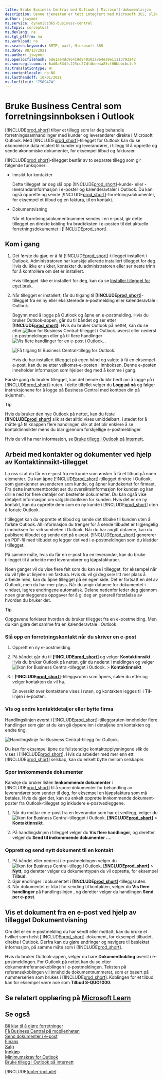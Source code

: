 ```yaml
---
title: Bruke Business Central med Outlook | Microsoft-dokumentasjon
description: Denne tjenesten er tett integrert med Microsoft 365, slik at du kan behandle alle forretningssamhandlinger og e-postmeldinger med kunder og leverandører direkte i Outlook.
author: jswymer
ms.service: dynamics365-business-central
ms.topic: conceptual
ms.devlang: na
ms.tgt_pltfrm: na
ms.workload: na
ms.search.keywords: SMTP, mail, Microsoft 365
ms.date: 08/13/2021
ms.author: jswymer
ms.openlocfilehash: 5de1ae4dc96419d848103a8b4ea9e11113793242
ms.sourcegitcommit: 6ad0a834fc225cc27dfdbee4a83cf06bbbcbc1c9
ms.translationtype: HT
ms.contentlocale: nb-NO
ms.lasthandoff: 10/01/2021
ms.locfileid: "7589474"
---
```

# <a name="using-business-central-as-your-business-inbox-in-outlook"></a>Bruke Business Central som forretningsinnboksen i Outlook

[!INCLUDE[prod_short](includes/prod_short.md)] tilbyr et tillegg som lar deg behandle forretningssamhandlinger med kunder og leverandører direkte i Microsoft Outlook. Med [!INCLUDE[prod_short](includes/prod_short.md)]-tillegget for Outlook kan du se økonomiske data relatert til kunder og leverandører, i tillegg til å opprette og sende økonomiske dokumenter, for eksempel tilbud og fakturaer.

[!INCLUDE[prod_short](includes/prod_short.md)]-tillegget består av to separate tillegg som gir følgende funksjoner:

- Innsikt for kontakter

   Dette tillegget lar deg slå opp [!INCLUDE[prod_short](includes/prod_short.md)]-kunde- eller -leverandørinformasjon i e-poster og kalenderavtaler i Outlook. Du kan også opprette og sende [!INCLUDE[prod_short](includes/prod_short.md)]-forretningsdokumenter, for eksempel et tilbud og en faktura, til en kontakt.

- Dokumentvisning

   Når et forretningsdokumentnummer sendes i en e-post, gir dette tillegget en direkte kobling fra brødteksten i e-posten til det aktuelle forretningsdokumentet i [!INCLUDE[prod_short](includes/prod_short.md)].

## <a name="get-started"></a>Kom i gang

1. Det første du gjør, er å få [!INCLUDE[prod_short](includes/prod_short.md)]-tillegget installert i Outlook. Administratoren har kanskje allerede installert tillegget for deg. Hvis du ikke er sikker, kontakter du administratoren eller ser neste trinn for å kontrollere om det er installert.

    Hvis tillegget ikke er installert for deg, kan du se [Installer tillegget for eget bruk](admin-outlook.md#install). 

2. Når tillegget er installert, får du tilgang til **[!INCLUDE[prod_short](includes/prod_short.md)]**-tillegget fra en ny eller eksisterende e-postmelding eller kalenderavtale i Outlook.

    Begynn med å logge på Outlook og åpne en e-postmelding. Hvis du bruker Outlook-appen, går du til båndet og ser etter **[!INCLUDE[prod_short](includes/prod_short.md)]**.  Hvis du bruker Outlook på nettet, kan du se etter ![Ikon for Business Central-tillegget i Outlook.](media/outlook-business-central-icon.png) øverst eller nederst i e-postmeldingen eller gå til flere handlinger ![Vis flere handlinger for en e-post i Outlook.](media/outlook-more-actions-button.png) .

    ![Få tilgang til Business Central-tillegg for Outlook.](media/outlook-business-central-addin.png)

   Hvis du har installert tillegget på egen hånd og valgte å få en eksempel-e-post, kan du se etter velkomst-e-posten i innboksen. Denne e-posten inneholder informasjon som hjelper deg med å komme i gang.

Første gang du bruker tillegget, kan det hende du blir bedt om å logge på i [!INCLUDE[prod_short](includes/prod_short.md)]-ruten. I dette tilfellet velger du **Logg på nå** og følger instruksjonene for å logge på Business Central med kontoen din på skjermen.

> [!TIP]
> Hvis du bruker den nye Outlook på nettet, kan du feste **[!INCLUDE[prod_short](includes/prod_short.md)]** slik at det alltid vises umiddelbart, i stedet for å måtte gå til knappen flere handlinger, slik at det blir enklere å se kontaktinnsikter mens du blar gjennom forskjellige e-postmeldinger.

Hvis du vil ha mer informasjon, se [Bruke tillegg i Outlook på Internett](https://support.office.com/article/using-add-ins-in-outlook-on-the-web-8f2ce816-5df4-44a5-958c-f7f9d6dabdce?ns=OLWAO365B&version=16).  

## <a name="work-with-contacts-and-documents-using-the-contact-insights-add-in"></a>Arbeid med kontakter og dokumenter ved hjelp av Kontaktinnsikt-tillegget

La oss si at du får en e-post fra en kunde som ønsker å få et tilbud på noen elementer. Du kan åpne [!INCLUDE[prod_short](includes/prod_short.md)]-tillegget direkte i Outlook, som gjenkjenner avsenderen som kunde, og åpner kundekortet for firmaet. Fra dette instrumentbordet ser du oversiktsinformasjon for kunden og kan drille ned for flere detaljer om bestemte dokumenter. Du kan også vise detaljert informasjon om salgshistorikken for kunden. Hvis det er en ny kontakt, kan du opprette dem som en ny kunde i [!INCLUDE[prod_short](includes/prod_short.md)] uten å forlate Outlook.  

I tillegget kan du opprette et tilbud og sende det tilbake til kunden uten å forlate Outlook. All informasjon du trenger for å sende tilbudet er tilgjengelig i innboksen for virksomheten i Outlook. Når du har angitt dataene, kan du publisere tilbudet og sende det på e-post. [!INCLUDE[prod_short](includes/prod_short.md)] genererer en PDF-fil med tilbudet og legger det ved i e-postmeldingen som du kladder i tillegget.  

På samme måte, hvis du får en e-post fra en leverandør, kan du bruke tillegget til å arbeide med leverandører og kjøpsfakturaer.  

Noen ganger vil du vise flere felt som du kan se i tillegget, for eksempel når du vil fylle ut linjene i en faktura. Hvis du vil gi deg selv litt mer plass å arbeide med, kan du åpne tillegget på en egen side. Det er fortsatt en del av Outlook, men du har mer plass. Når du angir dataene for dokumentet i vinduet, lagres endringene automatisk. Delene nedenfor leder deg gjennom noen grunnleggende oppgaver for å gi deg en generell forståelse av hvordan du bruker det.

> [!TIP]
> Oppgavene forklarer hvordan du bruker tillegget fra en e-postmelding. Men du kan gjøre det samme fra en kalenderavtale i Outlook.

### <a name="look-up-a-business-contact-when-composing-an-email"></a>Slå opp en forretningskontakt når du skriver en e-post

1. Opprett en ny e-postmelding.
2. På båndet går du til **[!INCLUDE[prod_short](includes/prod_short.md)]** og velger **Kontaktinnsikt**. Hvis du bruker Outlook på nettet, går du nederst i meldingen og velger ![Ikon for Business Central-tillegget i Outlook.](media/outlook-business-central-icon.png) > **Kontaktinnsikt**.
3. I **[!INCLUDE[prod_short](includes/prod_short.md)]**-tilleggsruten som åpnes, søker du etter og velger kontakten du vil ha.

    En oversikt over kontaktene vises i ruten, og kontakten legges til i **Til**-linjen i e-posten.

### <a name="view-and-change-the-contact-details-or-switch-company"></a>Vis og endre kontaktdetaljer eller bytte firma

Handlingslinjen øverst i [!INCLUDE[prod_short](includes/prod_short.md)]-tilleggsruten inneholder flere handlinger som gjør at du kan gå dypere inn i detaljene om kontakten og endre ting.

![Handlingslinje for Business Central-tillegg for Outlook.](media/outlook-addin-action-bar.png)

Du kan for eksempel åpne de fullstendige kontaktopplysningene slik de vises i [!INCLUDE[prod_short](includes/prod_short.md)]. Hvis du arbeider med mer enn ett [!INCLUDE[prod_short](includes/prod_short.md)] selskap, kan du enkelt bytte mellom selskaper.

### <a name="track-incoming-documents"></a>Spor innkommende dokumenter 

Kanskje du bruker listen **Innkommende dokumenter** i [!INCLUDE[prod_short](includes/prod_short.md)] til å spore dokumenter for behandling av leverandører som sender til deg, for eksempel en kjøpsfaktura som må betales. Hvis du gjør det, kan du enkelt opprette Innkommende dokument-poster fra Outlook-tillegget og inkludere e-postvedleggene.

1. Når du mottar en e-post fra en leverandør som har et vedlegg, velger du ![Ikon for Business Central-tillegget i Outlook.](media/outlook-business-central-icon.png) **[!INCLUDE[prod_short](includes/prod_short.md)]**  > **Kontaktinnsikt**. 

2. På handlingslinjen i tillegget velger du **Vis flere handlinger**, og deretter velger du **Send til innkommende dokumenter ...**. 

### <a name="create-and-send-new-document-to-a-contact"></a>Opprett og send nytt dokument til en kontakt

1. På båndet eller nederst i e-postmeldingen velger du ![Ikon for Business Central-tillegg i Outlook.](media/outlook-business-central-icon.png) **[!INCLUDE[prod_short](includes/prod_short.md)]** > **Nytt**, og deretter velger du dokumenttypen du vil opprette, for eksempel **Tilbud**.
2. Gjør endringer i dokumentet i **[!INCLUDE[prod_short](includes/prod_short.md)]**-tilleggsruten.
3. Når dokumentet er klart for sending til kontakten, velger du **Vis flere handlinger** på handlingslinjen , og deretter velger du handlingen **Send per e-post**.

## <a name="view-a-document-from-an-email-using-the-document-view-add-in"></a>Vis et dokument fra en e-post ved hjelp av tillegget Dokumentvisning

Om det er en e-postmelding du har sendt eller mottatt, kan du bruke et hvilket som helst [!INCLUDE[prod_short](includes/prod_short.md)]-dokument, for eksempel tilbudet, direkte i Outlook. Derfra kan du gjøre endringer og navigere til beslektet informasjon, på samme måte som i [!INCLUDE[prod_short](includes/prod_short.md)].

Hvis du bruker Outlook-appen, velger du bare **Dokumentkobling** øverst i e-postmeldingen. For Outlook på nettet kan du se etter dokumentreferansekoblingen i e-postmeldingen. Teksten på referansekoblingen vil inneholde dokumentnummeret, som er basert på nummerserien som brukes i [!INCLUDE[prod_short](includes/prod_short.md)]. Koblingen for et tilbud kan for eksempel være noe som **Tilbud S-QUO1000**.

## <a name="see-related-training-at-microsoft-learn"></a>Se relatert opplæring på [Microsoft Learn](/learn/modules/alternative-interfaces-dynamics-365-business-central/index)

## <a name="see-also"></a>Se også

[Bli klar til å gjøre forretninger](ui-get-ready-business.md)  
[Få Business Central på mobilenheten](install-mobile-app.md)  
[Send dokumenter i e-post](ui-how-send-documents-email.md)  
[Finans](finance.md)  
[Salg](sales-manage-sales.md)  
[Innkjøp](purchasing-manage-purchasing.md)  
[Minimumskrav for Outlook](product-requirements.md#outlook)  
[Bruke tillegg i Outlook på Internett](https://support.office.com/article/Using-Add-ins-in-Outlook-on-the-web-8f2ce816-5df4-44a5-958c-f7f9d6dabdce?appver=OWB150)  


[!INCLUDE[footer-include](includes/footer-banner.md)]